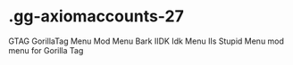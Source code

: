 # .gg-axiomaccounts-27
GTAG GorillaTag Menu Mod Menu Bark IIDK Idk Menu IIs Stupid Menu mod menu for Gorilla Tag
